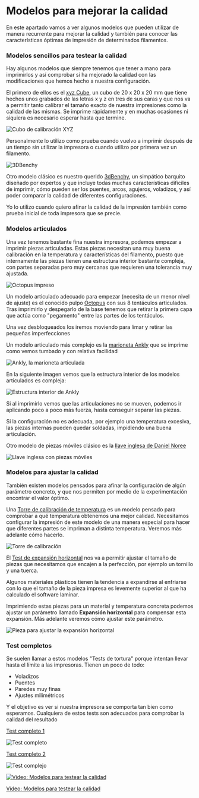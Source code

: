 # Modelos para mejorar la calidad

En este apartado vamos a ver algunos modelos que pueden utilizar de manera recurrente para mejorar la calidad y también para conocer las características óptimas de impresión de determinados filamentos.

### Modelos sencillos para testear la calidad

Hay algunos modelos que siempre tenemos que tener a mano para imprimirlos y así comprobar si ha mejorado la calidad con las modificaciones que hemos hecho  a nuestra configuración.

El primero de ellos es el [xyz Cube](https://www.thingiverse.com/thing:1278865),  un cubo de 20 x 20 x 20 mm  que tiene hechos unos grabados de las letras x y z en tres de sus caras y que nos va a permitir tanto calibrar el tamaño exacto de nuestra impresiones como la calidad de las mismas.  Se imprime rápidamente  y en muchas ocasiones ni siquiera es necesario esperar hasta que termine.

![Cubo de calibración XYZ](./images/cuboCalibracionXYZ.jpg)

Personalmente lo utilizo como prueba cuando vuelvo a imprimir después de un tiempo sin utilizar la impresora o cuando utilizo por primera vez un filamento.

![3DBenchy](./images/3DBenchy.jpeg)

Otro modelo clásico es nuestro querido [3dBenchy](https://www.thingiverse.com/thing:763622),  un simpático barquito diseñado por expertos y que incluye todas muchas características difíciles de imprimir,  cómo pueden ser los puentes, arcos, agujeros, voladizos, y así poder comparar la calidad de diferentes configuraciones. 

Yo lo utilizo cuando quiero afinar la calidad de la impresión también como prueba inicial de toda impresora que se precie. 

### Modelos articulados

Una vez tenemos bastante fina nuestra impresora, podemos empezar a imprimir piezas articuladas. Estas piezas necesitan  una muy buena calibración en la temperatura y características del filamento, puesto que internamente las piezas tienen una estructura interior bastante compleja, con partes separadas pero muy cercanas que requieren una tolerancia muy ajustada.

![Octopus impreso](./images/octupus.jpg)

Un modelo articulado adecuado para empezar (necesita de un menor nivel de ajuste) es el conocido pulpo [Octopus](https://www.thingiverse.com/thing:3495390) con sus 8 tentáculos articulados. Tras imprimirlo y despegarlo de la base tenemos que retirar la primera capa que actúa como "pegamento" entre las partes de los tentáculos. 

Una vez desbloqueados los iremos moviendo para limar y retirar las pequeñas imperfecciones


Un modelo articulado más complejo es la [marioneta Ankly](https://www.thingiverse.com/thing:2431184) que se imprime como vemos tumbado y con relativa facilidad

![Ankly, la marioneta articulada](./images/ankly.jpg)

En la siguiente imagen vemos que la estructura interior de los modelos articulados es compleja:

![Estructura interior de Ankly](./images/Ankly_inside.png)

Si al imprimirlo vemos que las articulaciones no se mueven, podemos ir aplicando poco a poco más fuerza, hasta conseguir separar las piezas. 

Si la configuración no es adecuada, por ejemplo una temperatura excesiva, las piezas internas pueden quedar soldadas, impidiendo una buena articulación.

Otro modelo de piezas móviles clásico es la [llave inglesa de Daniel Noree](https://www.thingiverse.com/thing:139268)

![Llave inglesa con piezas móviles](./images/llaveInglesaMovil.jpg)

### Modelos para ajustar la calidad

También existen modelos pensados para afinar la configuración de algún parámetro concreto, y que nos permiten por medio de la experimentación encontrar el valor óptimo.

Una [Torre de calibración de temperatura](https://www.thingiverse.com/thing:2729076) es un modelo pensado para comprobar a qué temperatura obtenemos una mejor calidad. Necesitamos configurar la impresión de este modelo de una manera especial para hacer que diferentes partes se impriman a distinta temperatura. Veremos más adelante cómo hacerlo.

![Torre de calibración](./images/torreCalibracion.jpg)

El [Test de expansión horizontal](https://www.thingiverse.com/thing:1662342) nos va a permitir ajustar el tamaño de piezas que necesitamos que encajen a la perfección, por ejemplo un tornillo y una tuerca. 

Algunos materiales plásticos tienen la tendencia a expandirse al enfriarse con lo que el tamaño de la pieza impresa es levemente superior al que ha calculado el software laminar. 

Imprimiendo estas piezas para un material y temperatura concreta podemos ajustar un parámetro llamado **Expansión horizontal** para compensar esta expansión. Más adelante veremos cómo ajustar este parámetro.

![Pieza para ajustar la expansión horizontal](./images/Test_expansion_horizontal.jpg)


### Test completos

Se suelen llamar a estos modelos "Tests de tortura" porque intentan llevar hasta el límite a las impresoras. Tienen un poco de todo:

* Voladizos
* Puentes
* Paredes muy finas
* Ajustes milimétricos

Y el objetivo es ver si nuestra impresora se comporta tan bien como esperamos. Cualquiera de estos tests son adecuados para comprobar la calidad del resultado


[Test completo 1 ](https://www.thingiverse.com/thing:1363023)

![Test completo](./images/TestCompleto.jpg)

[Test completo 2](https://www.thingiverse.com/thing:2656594)

![Test complejo](./images/TestComplejo1.jpeg)


[![Vídeo: Modelos para testear la calidad](https://img.youtube.com/vi/6I6bvXn1ZUw/0.jpg)](https://drive.google.com/file/d/1btSOGQZCiA8Fd1DUBOTFdG3z-HdJys8a/view?usp=sharing)


[Vídeo: Modelos para testear la calidad](https://drive.google.com/file/d/1btSOGQZCiA8Fd1DUBOTFdG3z-HdJys8a/view?usp=sharing)

